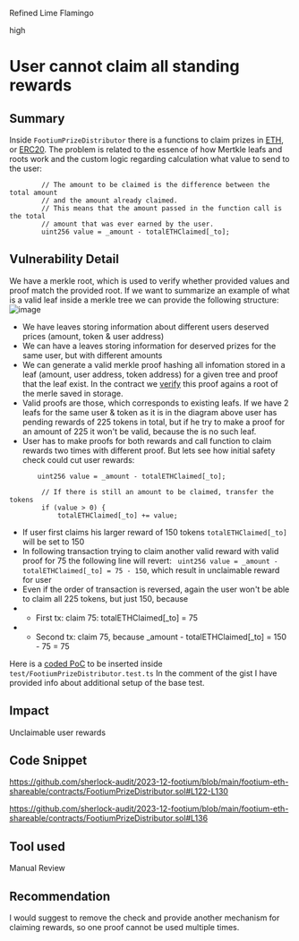 Refined Lime Flamingo

high

# User cannot claim all standing rewards

## Summary
Inside `FootiumPrizeDistributor` there is a functions to claim prizes in [ETH](https://github.com/sherlock-audit/2023-12-footium/blob/main/footium-eth-shareable/contracts/FootiumPrizeDistributor.sol#L109), or [ERC20](https://github.com/sherlock-audit/2023-12-footium/blob/main/footium-eth-shareable/contracts/FootiumPrizeDistributor.sol#L155). The problem is related to the essence of how Mertkle leafs and roots work and the custom logic regarding calculation what value to send to the user:
```
        // The amount to be claimed is the difference between the total amount
        // and the amount already claimed.
        // This means that the amount passed in the function call is the total
        // amount that was ever earned by the user.
        uint256 value = _amount - totalETHClaimed[_to];
```
## Vulnerability Detail
We have a merkle root, which is used to verify whether provided values and proof match the provided root. If we want to summarize an example of what is a valid leaf inside a merkle tree we can provide the following structure:
![image](https://github.com/sherlock-audit/2023-12-footium-NicolaMirchev/assets/78795830/2a1203b7-ee6e-43d9-b403-9a0d74f6f364)
- We have leaves storing information about different users deserved prices (amount, token & user address)
- We can have a leaves storing information for deserved prizes for the same user, but with different amounts
- We can generate a valid merkle proof hashing all infomation stored in a leaf (amount, user address, token address) for a given tree and proof that the leaf exist. 
In the contract we [verify](https://github.com/sherlock-audit/2023-12-footium/blob/main/footium-eth-shareable/contracts/FootiumPrizeDistributor.sol#L168) this proof agains a root of the merle saved in storage. 
- Valid proofs are those, which corresponds to existing leafs. If we have 2 leafs for the same user & token as it is in the diagram above user has pending rewards of 225 tokens in total, but if he try to make a proof for an amount of 225 it won't be valid, because the is no such leaf.
- User has to make proofs for both rewards and call function to claim rewards two times with different proof.
But lets see how initial safety check could cut user rewards:
```
       uint256 value = _amount - totalETHClaimed[_to];

        // If there is still an amount to be claimed, transfer the tokens
        if (value > 0) {
            totalETHClaimed[_to] += value;
```
- If user first claims his larger reward of 150 tokens `totalETHClaimed[_to]` will be set to 150
- In following transaction trying to claim another valid reward with valid proof for 75 the following line will revert:
` uint256 value = _amount - totalETHClaimed[_to] = 75 - 150`, which result in unclaimable reward for user
- Even if the order of transaction is reversed, again the user won't be able to claim all 225 tokens, but just 150, because 
- - First tx: claim 75: totalETHClaimed[_to] = 75
- - Second tx: claim 75, because _amount - totalETHClaimed[_to] = 150 - 75 = 75

Here is a [coded PoC](https://gist.github.com/NicolaMirchev/0e4aae92167c8296a510cc5c79bcf4b8) to be inserted inside 
`test/FootiumPrizeDistributor.test.ts`
In the comment of the gist I have provided info about additional setup of the base test.
## Impact
Unclaimable user rewards
## Code Snippet
https://github.com/sherlock-audit/2023-12-footium/blob/main/footium-eth-shareable/contracts/FootiumPrizeDistributor.sol#L122-L130

https://github.com/sherlock-audit/2023-12-footium/blob/main/footium-eth-shareable/contracts/FootiumPrizeDistributor.sol#L136
## Tool used

Manual Review

## Recommendation
I would suggest to remove the check and provide another mechanism for claiming rewards, so one proof cannot be used multiple times. 